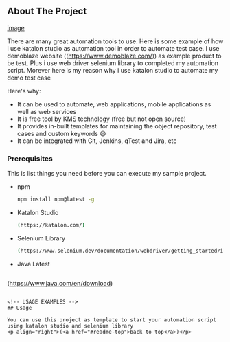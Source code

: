 <!-- ABOUT THE PROJECT -->
## About The Project

[image](https://user-images.githubusercontent.com/51849127/185205269-60eb3bbf-5904-47cb-890a-c7c94d8f0d24.png)

There are many great automation tools to use. Here is some example of how i use katalon studio as automation tool in order to
automate test case. I use demoblaze website  ((https://www.demoblaze.com/)) as example product to be test. Plus i use web driver 
selenium library to completed my automation script. Morever here is my reason why i use
katalon studio to automate my demo test case

Here's why:
* It can be used to automate, web applications, mobile applications as well as web services
* It is free tool by KMS technology (free but not open source)
* It provides in-built templates for maintaining the object repository, test cases and custom keywords :smile:
* It can be integrated with Git, Jenkins, qTest and Jira, etc


### Prerequisites

This is list things you need before you can execute my sample project.
* npm
  ```sh
  npm install npm@latest -g
  ```
* Katalon Studio
  ```sh
  (https://katalon.com/)
  ```
* Selenium Library
  ```sh
  (https://www.selenium.dev/documentation/webdriver/getting_started/install_library/)
  ```
* Java Latest
  ```sh
 (https://www.java.com/en/download)
  ```
  
<!-- USAGE EXAMPLES -->
## Usage

You can use this project as template to start your automation script using katalon studio and selenium library
<p align="right">(<a href="#readme-top">back to top</a>)</p>
  

